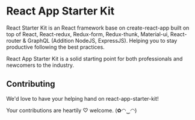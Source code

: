 # React App Starter Kit

React Starter Kit is an React framework base on create-react-app built on top of React, React-redux, Redux-form, Redux-thunk, Material-ui, React-router &   GraphQL (Addition NodeJS, ExpressJS). Helping you to stay productive following the best practices.

React App Starter Kit is a solid starting point for both professionals and newcomers to the industry.

## Contributing

We'd love to have your helping hand on react-app-starter-kit!

Your contributions are heartily ♡ welcome. (✿◠‿◠)
